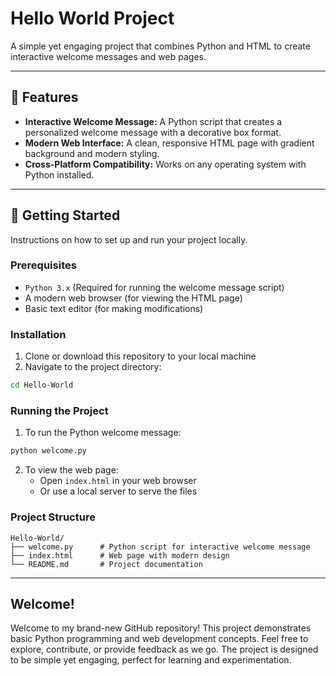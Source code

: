 # Hello World Project

A simple yet engaging project that combines Python and HTML to create interactive welcome messages and web pages.

---

## 🌟 Features

* **Interactive Welcome Message:** A Python script that creates a personalized welcome message with a decorative box format.
* **Modern Web Interface:** A clean, responsive HTML page with gradient background and modern styling.
* **Cross-Platform Compatibility:** Works on any operating system with Python installed.

---

## 🚀 Getting Started

Instructions on how to set up and run your project locally.

### Prerequisites

* `Python 3.x` (Required for running the welcome message script)
* A modern web browser (for viewing the HTML page)
* Basic text editor (for making modifications)

### Installation

1. Clone or download this repository to your local machine
2. Navigate to the project directory:
```bash
cd Hello-World
```

### Running the Project

1. To run the Python welcome message:
```bash
python welcome.py
```

2. To view the web page:
   - Open `index.html` in your web browser
   - Or use a local server to serve the files

### Project Structure

```
Hello-World/
├── welcome.py      # Python script for interactive welcome message
├── index.html      # Web page with modern design
└── README.md       # Project documentation
```

---

## Welcome!

Welcome to my brand-new GitHub repository! This project demonstrates basic Python programming and web development concepts. Feel free to explore, contribute, or provide feedback as we go. The project is designed to be simple yet engaging, perfect for learning and experimentation. 
